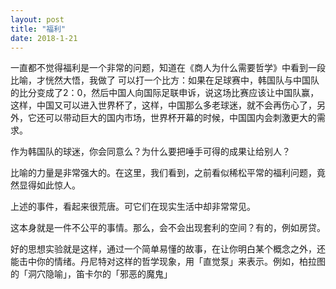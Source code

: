 ```yaml
---
layout: post
title: "福利"
date: 2018-1-21
---
```


一直都不觉得福利是一个非常的问题，知道在《商人为什么需要哲学》中看到一段比喻，才恍然大悟，我做了
可以打一个比方：如果在足球赛中，韩国队与中国队的比分变成了2：0，然后中国人向国际足联申诉，说这场比赛应该让中国队赢，这样，中国又可以进入世界杯了，这样，中国那么多老球迷，就不会再伤心了，另外，它还可以带动巨大的国内市场，世界杯开幕的时候，中国国内会刺激更大的需求。

作为韩国队的球迷，你会同意么？为什么要把唾手可得的成果让给别人？

比喻的力量是非常强大的。在这里，我们看到，之前看似稀松平常的福利问题，竟然显得如此惊人。

上述的事件，看起来很荒唐。可它们在现实生活中却非常常见。

这本身就是一件不公平的事情。那么，会不会出现套利的空间？有的，例如房贷。

好的思想实验就是这样，通过一个简单易懂的故事，在让你明白某个概念之外，还能击中你的情绪。丹尼特对这样的哲学现象，用「直觉泵」来表示。例如，柏拉图的「洞穴隐喻」，笛卡尔的「邪恶的魔鬼」
